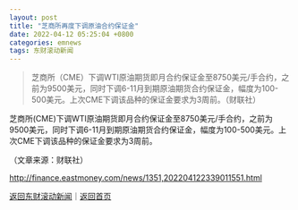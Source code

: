 ```yaml
---
layout: post
title: "芝商所再度下调原油合约保证金"
date: 2022-04-12 05:25:04 +0800
categories: emnews
tags: 东财滚动新闻
---
```

> 芝商所（CME）下调WTI原油期货即月合约保证金至8750美元/手合约，之前为9500美元，同时下调6-11月到期原油期货合约保证金，幅度为100-500美元。上次CME下调该品种的保证金要求为3周前。（财联社）

<p>芝商所(CME)下调WTI原油期货即月合约保证金至8750美元/手合约，之前为9500美元，同时下调6-11月到期原油期货合约保证金，幅度为100-500美元。上次CME下调该品种的保证金要求为3周前。</p><p class="em_media">（文章来源：财联社）</p>

<http://finance.eastmoney.com/news/1351,202204122339011551.html>

[返回东财滚动新闻](//finews.withounder.com/emnews/)｜[返回首页](//finews.withounder.com/)
